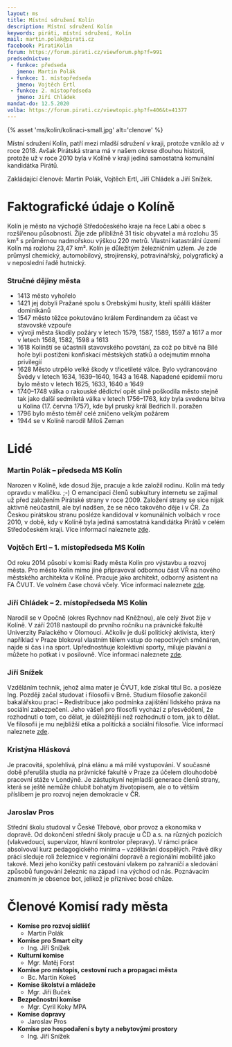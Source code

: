 ```yaml
---
layout: ms
title: Místní sdružení Kolín
description: Místní sdružení Kolín
keywords: piráti, místní sdružení, Kolín
mail: martin.polak@pirati.cz
facebook: PiratiKolin
forum: https://forum.pirati.cz/viewforum.php?f=991
predsednictvo:
 - funkce: předseda
   jmeno: Martin Polák
 - funkce: 1. místopředseda
   jmeno: Vojtěch Ertl
 - funkce: 2. místopředseda
   jmeno: Jiří Chládek
mandat-do: 12.5.2020
volba: https://forum.pirati.cz/viewtopic.php?f=406&t=41377
---
```

{% asset 'ms/kolin/kolinaci-small.jpg' alt='clenove' %}

Místní sdružení Kolín, patří mezi mladší sdružení v kraji, protože vzniklo až v roce 2018. Avšak Pirátská strana má v našem okrese dlouhou historii, protože už v roce 2010 byla v Kolíně v kraji jediná samostatná komunální kandidátka Pirátů.

Zakládající členové: Martin Polák, Vojtěch Ertl, Jiří Chládek a Jiří Snížek.

# Faktografické údaje o Kolíně

Kolín je město na východě Středočeského kraje na řece Labi a obec s rozšířenou působností. Žije zde přibližně 31 tisíc obyvatel a má rozlohu 35 km² s průměrnou nadmořskou výškou 220 metrů. Vlastní katastrální území Kolín má rozlohu 23,47 km². Kolín je důležitým železničním uzlem. Je zde průmysl chemický, automobilový, strojírenský, potravinářský, polygrafický a v neposlední řadě hutnický.

### Stručné dějiny města

* 1413 město vyhořelo
* 1421 jej dobyli Pražané spolu s Orebskými husity, kteří spálili klášter dominikánů
* 1547 město těžce pokutováno králem Ferdinandem za účast ve stavovské vzpouře
* vývoji města škodily požáry v letech 1579, 1587, 1589, 1597 a 1617 a mor v letech 1568, 1582, 1598 a 1613
* 1618 Kolínští se účastnili stavovského povstání, za což po bitvě na Bílé hoře byli postiženi konfiskací městských statků a odejmutím mnoha privilegií
* 1628 Město utrpělo velké škody v třicetileté válce. Bylo vydrancováno Švédy v letech 1634, 1639–1640, 1643 a 1648. Napadené epidemií moru bylo město v letech 1625, 1633, 1640 a 1649
* 1740–1748 válka o rakouské dědictví opět silně poškodila město stejně tak jako další sedmiletá válka v letech 1756–1763, kdy byla svedena bitva u Kolína (17. června 1757), kde byl pruský král Bedřich II. poražen
* 1796 bylo město téměř celé zničeno velkým požárem
* 1944 se v Kolíně narodil Miloš Zeman

# Lidé

### Martin Polák – předseda MS Kolín

Narozen v Kolíně, kde dosud žije, pracuje a kde založil rodinu. Kolín má tedy opravdu v malíčku. ;-) O emancipaci členů subkultury internetu se zajímal už před založením Pirátské strany v roce 2009. Založení strany se sice nijak aktivně neúčastnil, ale byl nadšen, že se něco takového děje i v ČR. Za Českou pirátskou stranu posléze kandidoval v komunálních volbách v roce 2010, v době, kdy v Kolíně byla jediná samostatná kandidátka Pirátů v celém Středočeském kraji. Více informací naleznete [zde](https://wiki.pirati.cz/lide/martin_polak).

### Vojtěch Ertl – 1. místopředseda MS Kolín

Od roku 2014 působí v komisi Rady města Kolín pro výstavbu a rozvoj města. Pro město Kolín mimo jiné připravoval odbornou část VŘ na nového městského architekta v Kolíně. Pracuje jako architekt, odborný asistent na FA ČVUT. Ve volném čase chová včely. Více informací naleznete [zde](https://stredocesky.pirati.cz/lide/vojtech-ertl/).

### Jiří Chládek – 2. místopředseda MS Kolín

Narodil se v Opočně (okres Rychnov nad Kněžnou), ale celý život žije v Kolíně. V září 2018 nastoupil do prvního ročníku na právnické fakultě Univerzity Palackého v Olomouci. Ačkoliv je duší politický aktivista, který například v Praze blokoval vlastním tělem vstup do nepoctivých směnáren, najde si čas i na sport. Upřednostňuje kolektivní sporty, miluje plavání a můžete ho potkat i v posilovně. Více informací naleznete [zde](https://stredocesky.pirati.cz/lide/jiri-chladek/).

### Jiří Snížek

Vzděláním technik, jehož alma mater je ČVUT, kde získal titul Bc. a posléze Ing. Později začal studovat i filosofii v Brně. Studium filosofie zakončil bakalářskou prací – Redistribuce jako podmínka zajištění lidského práva na sociální zabezpečení. Jeho vášeň pro filosofii vychází z přesvědčení, že rozhodnutí o tom, co dělat, je důležitější než rozhodnutí o tom, jak to dělat. Ve filosofii je mu nejbližší etika a politická a sociální filosofie. Více informací naleznete [zde](https://stredocesky.pirati.cz/lide/jiri-snizek/).

### Kristýna Hlásková

Je pracovitá, spolehlivá, plná elánu a má milé vystupování. V současné době přerušila studia na právnické fakultě v Praze za účelem dlouhodobé pracovní stáže v Londýně. Je zástupkyní nejmladší generace členů strany, která se ještě nemůže chlubit bohatým životopisem, ale o to větším příslibem je pro rozvoj nejen demokracie v ČR. 

### Jaroslav Pros

Střední školu studoval v České Třebové, obor provoz a ekonomika v dopravě. Od dokončení střední školy pracuje u ČD a.s. na různých pozicích (vlakvedoucí, supervizor, hlavní kontrolor přepravy). V rámci práce absolvoval kurz pedagogického minima – vzdělávání dospělých. Právě díky práci sleduje roli železnice v regionální dopravě a regionální mobilitě jako takové. Mezi jeho koníčky patří cestování vlakem po zahraničí a sledování způsobů fungování železnic na západ i na východ od nás. Poznávacím znamením je obsence bot, jelikož je příznivec bosé chůze. 

# Členové Komisí rady města

* **Komise pro rozvoj sídlišť**
  * Martin Polák
* **Komise pro Smart city**
  * Ing. Jiří Snížek
* **Kulturní komise**
  * Mgr. Matěj Forst
* **Komise pro místopis, cestovní ruch a propagaci města**
  * Bc. Martin Kokeš
* **Komise školství a mládeže**
  * Mgr. Jiří Buček
* **Bezpečnostní komise**
  * Mgr. Cyril Koky MPA
* **Komise dopravy**
  * Jaroslav Pros
* **Komise pro hospodaření s byty a nebytovými prostory**
  * Ing. Jiří Snížek

